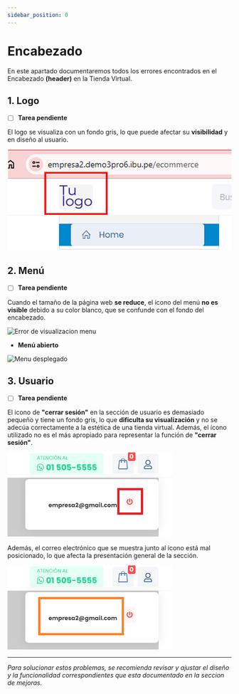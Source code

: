 ```yaml
---
sidebar_position: 0
---
```


# Encabezado

En este apartado documentaremos todos los errores encontrados en el Encabezado **(header)** en la Tienda Virtual.

## **1. Logo**

- [ ] **Tarea pendiente**

El logo se visualiza con un fondo gris, lo que puede afectar su **visibilidad** y en diseño al usuario.

![Error de visualizacion logo](img/error01_logo.png)

## **2. Menú**

- [ ] **Tarea pendiente**

Cuando el tamaño de la página web **se reduce**, el icono del menú **no es visible** debido a su color blanco, que se confunde con el fondo del encabezado.

![Error de visualizacion menu](img/Menú_icono.png)

- **Menú abierto**

![Menu desplegado](img/Menú.png)

## **3. Usuario**

- [ ] **Tarea pendiente**

El icono de **"cerrar sesión"** en la sección de usuario es demasiado pequeño y tiene un fondo gris, lo que **dificulta su visualización** y no se adecúa correctamente a la estética de una tienda virtual. Además, el ícono utilizado no es el más apropiado para representar la función de **"cerrar sesión"**.

![Error en el icono de cerrar sesión](img/cuenta_icono.png)

Además, el correo electrónico que se muestra junto al icono está mal posicionado, lo que afecta la presentación general de la sección.

![Error en la posición del correo electrónico](img/cuenta_correo.png)

-----------------------------------------------------------
*Para solucionar estos problemas, se recomienda revisar y ajustar el diseño y la funcionalidad correspondientes que esta documentado en la seccion de mejoras.*